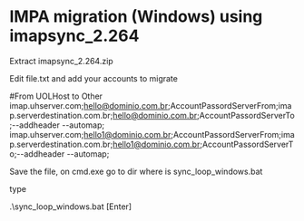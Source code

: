 # IMPA migration (Windows) using imapsync_2.264

Extract imapsync_2.264.zip

Edit file.txt and add your accounts to migrate

#From UOLHost to Other
imap.uhserver.com;hello@dominio.com.br;AccountPassordServerFrom;imap.serverdestination.com.br;hello@dominio.com.br;AccountPassordServerTo;--addheader --automap;
imap.uhserver.com;hello1@dominio.com.br;AccountPassordServerFrom;imap.serverdestination.com.br;hello1@dominio.com.br;AccountPassordServerTo;--addheader --automap;

Save the file, on cmd.exe go to dir where is sync_loop_windows.bat 

type

.\sync_loop_windows.bat [Enter] 



